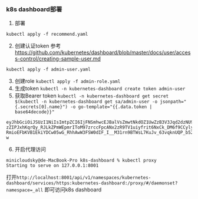### k8s dashboard部署

1. 部署

```shell
kubectl apply -f recommend.yaml

```

2. 创建认证token
参考 <https://github.com/kubernetes/dashboard/blob/master/docs/user/access-control/creating-sample-user.md>

`kubectl apply -f admin-user.yaml`

3. 创建role
`kubectl apply -f admin-role.yaml`
4. 生成token
`kubectl -n kubernetes-dashboard create token admin-user`
5. 获取Bearer token
`kubectl -n kubernetes-dashboard get secret $(kubectl -n kubernetes-dashboard get sa/admin-user -o jsonpath="{.secrets[0].name}") -o go-template="{{.data.token | base64decode}}"`

```shell
eyJhbGciOiJSUzI1NiIsImtpZCI6IjFNSmhwcEJBalVsZmwtNkdOZ1UwZzB3V3Jqd2dzNU9WMzlYQ2I0TXZoTTAifQ.eyJhdWQiOlsiaHR0cHM6Ly9rdWJlcm5ldGVzLmRlZmF1bHQuc3ZjLmNsdXN0ZXIubG9jYWwiXSwiZXhwIjoxNjUzNzUwMTgxLCJpYXQiOjE2NTM3NDY1ODEsImlzcyI6Imh0dHBzOi8va3ViZXJuZXRlcy5kZWZhdWx0LnN2Yy5jbHVzdGVyLmxvY2FsIiwia3ViZXJuZXRlcy5pbyI6eyJuYW1lc3BhY2UiOiJrdWJlcm5ldGVzLWRhc2hib2FyZCIsInNlcnZpY2VhY2NvdW50Ijp7Im5hbWUiOiJhZG1pbi11c2VyIiwidWlkIjoiYmY4MzZiZGYtZWUzNS00Mjc1LTkyODgtYTUxYjMwODQ1NzczIn19LCJuYmYiOjE2NTM3NDY1ODEsInN1YiI6InN5c3RlbTpzZXJ2aWNlYWNjb3VudDprdWJlcm5ldGVzLWRhc2hib2FyZDphZG1pbi11c2VyIn0.u8vYNi8yvXSgsscJj3kkXQh11_y_E_9V4yp5X3IzSvhKJ_tAHzcFMUgLvVID2hQQTkjZSE4UjZv5hA_lmB-zZIPJxhKqrQy_RJLkZPmWEpmrIToM97zrccFpcANx2zR9TV1uiyfrit6NxCk_DM6f9CCylyqpqXow8SA1br6jcmUqE_u3XfPWzZcIimYzsJFz6Oarify6EgRSke8SEdw-RmioEFbKVB1EkiYDCw05wG_RhhAwW3FSW0dIF_I__M31rn9BTWsL7KuJv_63vqknUQP_b52bgmm7Kgv48zOnI9PsGTchFcSHDKMQnf5oEXkH3EDNItZto2E1AKIZdwjR-w
```

6. 开启代理访问

```shell
minicloudsky@de-MacBook-Pro k8s-dashboard % kubectl proxy
Starting to serve on 127.0.0.1:8001
```

打开`http://localhost:8001/api/v1/namespaces/kubernetes-dashboard/services/https:kubernetes-dashboard:/proxy/#/daemonset?namespace=_all`
即可访问k8s dashboard
